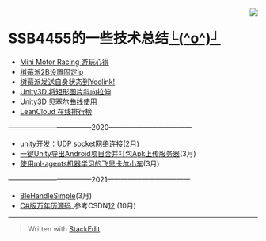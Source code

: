 <img align="right" src="https://github-readme-stats.vercel.app/api?username=SSB4455&show_icons=true&icon_color=CE1D2D&text_color=718096&bg_color=ffffff&hide_title=true" />

# **SSB4455**的一些技术总结[└(^o^)┘][0]

- [Mini Motor Racing 游玩心得][5]
- [树莓派2B设置固定ip][1]
- [树莓派发送自身状态到Yeelink!][2]
- [Unity3D 将矩形图片斜向拉伸][3]
- [Unity3D 贝塞尔曲线使用][4]
- [LeanCloud 在线排行榜][6]

————————————2020————————————

- [unity开发：UDP socket网络连接][7](2月)
- [一键Unity导出Android项目合并打包Apk上传服务器][8](3月)
- [使用ml-agents机器学习的飞思卡尔小车][9](3月)

————————————2021————————————

- [BleHandleSimple][10](3月)
- [C#版万年历源码][11]_参考CSDN[12] (10月)

----------

> Written with [StackEdit](https://stackedit.io/).

 [0]: https://github.com/SSB4455/ownArticleSome/wiki
 [1]: https://github.com/SSB4455/ownArticleSome/wiki/%E6%A0%91%E8%8E%93%E6%B4%BE2B%E8%AE%BE%E7%BD%AE%E5%9B%BA%E5%AE%9Aip
 [2]: https://github.com/SSB4455/ownArticleSome/wiki/%E6%A0%91%E8%8E%93%E6%B4%BE%E5%8F%91%E9%80%81%E8%87%AA%E8%BA%AB%E7%8A%B6%E6%80%81%E5%88%B0Yeelink!
 [3]: https://github.com/SSB4455/ownArticleSome/wiki/Unity3D-%E5%B0%86%E7%9F%A9%E5%BD%A2%E5%9B%BE%E7%89%87%E6%96%9C%E5%90%91%E6%8B%89%E4%BC%B8
 [4]: https://github.com/SSB4455/ownArticleSome/wiki/Unity3D-%E8%B4%9D%E5%A1%9E%E5%B0%94%E6%9B%B2%E7%BA%BF%E4%BD%BF%E7%94%A8
 [5]: https://github.com/SSB4455/ownArticleSome/wiki/Mini-Motor-Racing-%E6%B8%B8%E7%8E%A9%E5%BF%83%E5%BE%97
 [6]: https://github.com/SSB4455/ownArticleSome/wiki/Unity3D%E7%94%A8LeanCloud%E5%AE%9E%E7%8E%B0%E6%8E%92%E8%A1%8C%E6%A6%9C1
 [7]: https://blog.csdn.net/u012234115/article/details/46483885
 [8]: https://github.com/SSB4455/ownArticleSome/AndroidProjectMergeOneKeyBuild.md
 [9]: https://github.com/SSB4455/WJAutoCar
 [10]: https://github.com/SSB4455/BleHandleSimple
 [11]: https://github.com/SSB4455/ownArticleSome/ChineseCalendar.cs
 [12]: https://blog.csdn.net/kinglearnjava/article/details/43733377
